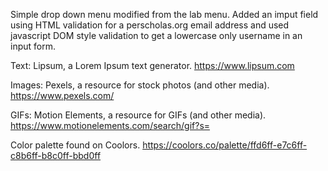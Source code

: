 Simple drop down menu modified from the lab menu. Added an imput field using HTML validation for a perscholas.org email address and used javascript DOM style validation to get a lowercase only username in an input form.


Text: Lipsum, a Lorem Ipsum text generator.
https://www.lipsum.com

Images: Pexels, a resource for stock photos (and other media).
https://www.pexels.com/

GIFs: Motion Elements, a resource for GIFs (and other media).
https://www.motionelements.com/search/gif?s=

Color palette found on Coolors.
https://coolors.co/palette/ffd6ff-e7c6ff-c8b6ff-b8c0ff-bbd0ff

